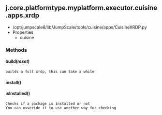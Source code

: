 <!-- toc -->
## j.core.platformtype.myplatform.executor.cuisine.apps.xrdp

- /opt/jumpscale8/lib/JumpScale/tools/cuisine/apps/CuisineXRDP.py
- Properties
    - cuisine

### Methods

#### build(*reset*) 

```
builds a full xrdp, this can take a while

```

#### install() 

#### isInstalled() 

```
Checks if a package is installed or not
You can ovveride it to use another way for checking

```


